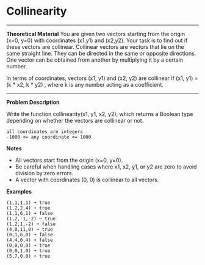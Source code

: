 # Collinearity

---

**Theoretical Material**
You are given two vectors starting from the origin (x=0, y=0) with coordinates (x1,y1) and (x2,y2). Your task is to find out if these vectors are collinear. Collinear vectors are vectors that lie on the same straight line. They can be directed in the same or opposite directions. One vector can be obtained from another by multiplying it by a certain number. 

In terms of coordinates, vectors (x1, y1) and (x2, y2) are collinear if (x1, y1) = (k * x2, k * y2) , where k is any number acting as a coefficient.

---

**Problem Description**


Write the function collinearity(x1, y1, x2, y2), which returns a Boolean type depending on whether the vectors are collinear or not.

    all coordinates are integers
    -1000 <= any coordinate <= 1000


**Notes**


* All vectors start from the origin (x=0, y=0).
* Be careful when handling cases where x1, x2, y1, or y2 are zero to avoid division by zero errors.
* A vector with coordinates (0, 0) is collinear to all vectors.

**Examples**

    (1,1,1,1) ➞ true
    (1,2,2,4) ➞ true
    (1,1,6,1) ➞ false
    (1,2,-1,-2) ➞ true
    (1,2,1,-2) ➞ false
    (4,0,11,0) ➞ true
    (0,1,6,0) ➞ false
    (4,4,0,4) ➞ false
    (0,0,0,0) ➞ true
    (0,0,1,0) ➞ true
    (5,7,0,0) ➞ true